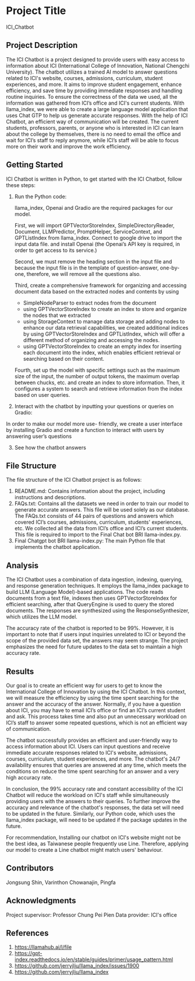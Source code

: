 # Project Title

ICI_Chatbot

## Project Description

The ICI Chatbot is a project designed to provide users with easy access to information about ICI (International College of Innovation, National Chengchi University). The chatbot utilizes a trained AI model to answer questions related to ICI's website, courses, admissions, curriculum, student experiences, and more. It aims to improve student engagement, enhance efficiency, and save time by providing immediate responses and handling routine inquiries. To ensure the correctness of the data we used, all the information was gathered from ICI’s office and ICI's current students. With llama_index, we were able to create a large language model application that uses Chat GTP to help us generate accurate responses.
With the help of ICI Chatbot, an efficient way of communication will be created. The current students, professors, parents, or anyone who is interested in ICI can learn about the college by themselves, there is no need to email the office and wait for ICI’s staff to reply anymore, while ICI’s staff will be able to focus more on their work and improve the work efficiency.


## Getting Started

ICI Chatbot is written in Python, to get started with the ICI Chatbot, follow these steps: 
1. Run the Python code:
   
   llama_index, Openai and Gradio are the required packages for our model.

   First, we will import GPTVectorStoreIndex, SimpleDirectoryReader, Document, LLMPredictor,
   PromptHelper, ServiceContext, and GPTListIndex from llama_index. Connect to google drive to
   import the input data file. and install Openai (the Openai’s API key is required, in order
   to get access to its service.)

   Second, we must remove the heading section in the input file and because the input file is
   in the template of question-answer, one-by-one, therefore, we will remove all the questions
   also.

   Third, create a comprehensive framework for organizing and accessing document data based on
   the extracted nodes and contents by using
   - SimpleNodeParser to extract nodes from the document
   - using GPTVectorStoreIndex to create an index to store and organize the nodes that we
     extracted
   - using StorageContext to manage data storage and adding nodes to enhance our data retrieval
     capabilities, we created additional indices by using GPTVectorStoreIndex and GPTListIndex,
     which will offer a different method of organizing and accessing the nodes.
   - using GPTVectorStoreIndex to create an empty index for inserting each document into the
     index, which enables efficient retrieval or searching based on their content.
	
    Fourth, set up the model with specific settings such as the maximum size of the input, the
   number of output tokens, the maximum overlap between chucks, etc. and create an index to
   store information. Then, it configures a system to search and retrieve information from the
   index based on user queries.
   
2. Interact with the chatbot by inputting your questions or queries on Gradio:
   
In order to make our model more use- friendly, we create a user interface by installing Gradio and create a function to interact with users by answering user’s questions

3. See how the chatbot answers



## File Structure

The file structure of the ICI Chatbot project is as follows:
1. README.md: Contains information about the project, including instructions and descriptions.
2. FAQs.txt: Contains all the datasets we need in order to train our model to generate accurate
   answers. This file will be used solely as our database. The FAQs.txt consists of 44 pairs of
   questions and answers which covered ICI’s courses, admissions, curriculum, students'
   experiences, etc. We collected all the data from ICI’s office and ICI’s current students.
   This file is required to import to the Final Chat bot BRI llama-index.py.
3. Final Chatgpt bot BRI llama-index.py: The main Python file that implements the chatbot
   application.



## Analysis

The ICI Chatbot uses a combination of data ingestion, indexing, querying, and response generation techniques. It employs the llama_index package to build LLM (Language Model)-based applications. The code reads documents from a text file, indexes then uses GPTVectorStoreIndex for efficient searching, after that QueryEngine is used to query the stored documents. The responses are synthesized using the ResponseSynthesizer, which utilizes the LLM model.

The accuracy rate of the chatbot is reported to be 99%. However, it is important to note that if users input inquiries unrelated to ICI or beyond the scope of the provided data set, the answers may seem strange. The project emphasizes the need for future updates to the data set to maintain a high accuracy rate.


## Results

Our goal is to create an efficient way for users to get to know the International College of Innovation by using the ICI Chatbot. In this context, we will measure the efficiency by using the time spent searching for the answer and the accuracy of the answer. Normally, if you have a question about ICI, you may have to email ICI’s office or find an ICI’s current student and ask. This process takes time and also put an unnecessary workload on ICI’s staff to answer some repeated questions, which is not an efficient way of communication. 

The chatbot successfully provides an efficient and user-friendly way to access information about ICI. Users can input questions and receive immediate accurate responses related to ICI's website, admissions, courses, curriculum, student experiences, and more. The chatbot's 24/7 availability ensures that queries are answered at any time, which meets the conditions on reduce the time spent searching for an answer and a very high accuracy rate. 

In conclusion, the 99% accuracy rate and constant accessibility of the ICI Chatbot will reduce the workload on ICI's staff while simultaneously providing users with the answers to their queries. To further improve the accuracy and relevance of the chatbot's responses, the data set will need to be updated in the future. Similarly, our Python code, which uses the llama_index package, will need to be updated if the package updates in the future. 

For recommendation, Installing our chatbot on ICI's website might not be the best idea, as Taiwanese people frequently use Line. Therefore, applying our model to create a Line chatbot might match users' behaviour.


## Contributors

Jongsung Shin, Varinthon Chowanajin, Pingfa

## Acknowledgments

Project supervisor: Professor Chung Pei Pien
Data provider: ICI's office

## References

1. https://llamahub.ai/l/file
2. https://gpt-index.readthedocs.io/en/stable/guides/primer/usage_pattern.html
3. https://github.com/jerryjliu/llama_index/issues/1900
4. https://github.com/jerryjliu/llama_index

